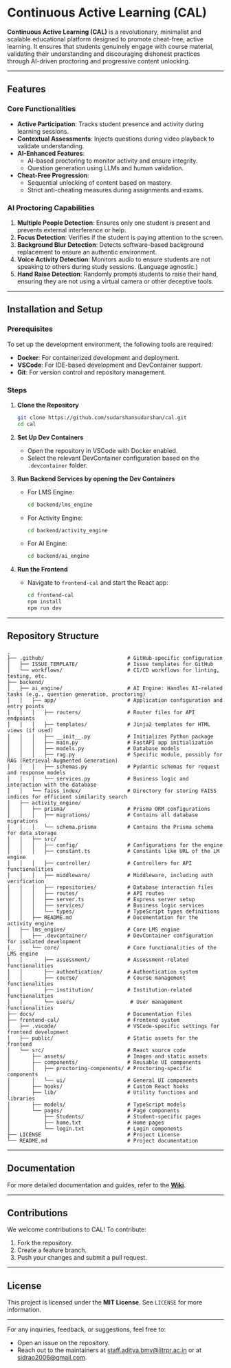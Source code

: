 # Continuous Active Learning (CAL)

**Continuous Active Learning (CAL)** is a revolutionary, minimalist and scalable educational platform designed to promote cheat-free, active learning. It ensures that students genuinely engage with course material, validating their understanding and discouraging dishonest practices through AI-driven proctoring and progressive content unlocking.

---

## Features
### Core Functionalities
- **Active Participation**: Tracks student presence and activity during learning sessions.
- **Contextual Assessments**: Injects questions during video playback to validate understanding.
- **AI-Enhanced Features**:
  - AI-based proctoring to monitor activity and ensure integrity.
  - Question generation using LLMs and human validation.
- **Cheat-Free Progression**:
  - Sequential unlocking of content based on mastery.
  - Strict anti-cheating measures during assignments and exams.

### AI Proctoring Capabilities
1. **Multiple People Detection**: Ensures only one student is present and prevents external interference or help.
2. **Focus Detection**: Verifies if the student is paying attention to the screen.
3. **Background Blur Detection**: Detects software-based background replacement to ensure an authentic environment.
4. **Voice Activity Detection**: Monitors audio to ensure students are not speaking to others during study sessions. (Language agnostic.)
5. **Hand Raise Detection**: Randomly prompts students to raise their hand, ensuring they are not using a virtual camera or other deceptive tools.

---

## Installation and Setup

### Prerequisites
To set up the development environment, the following tools are required:
- **Docker**: For containerized development and deployment.
- **VSCode**: For IDE-based development and DevContainer support.
- **Git**: For version control and repository management.

### Steps
1. **Clone the Repository**
   ```bash
   git clone https://github.com/sudarshansudarshan/cal.git
   cd cal
   ```

2. **Set Up Dev Containers**
   - Open the repository in VSCode with Docker enabled.
   - Select the relevant DevContainer configuration based on the `.devcontainer` folder.

3. **Run Backend Services by opening the Dev Containers**
   - For LMS Engine:
     ```bash
     cd backend/lms_engine
     ```
     
   - For Activity Engine:
     ```bash
     cd backend/activity_engine
     ```
     
   - For AI Engine:
     ```bash
     cd backend/ai_engine
     ```

4. **Run the Frontend**
   - Navigate to `frontend-cal` and start the React app:
     ```bash
     cd frontend-cal
     npm install
     npm run dev
     ```

---

## Repository Structure

```
.
├── .github/                           # GitHub-specific configuration
│   ├── ISSUE_TEMPLATE/                # Issue templates for GitHub
│   └── workflows/                     # CI/CD workflows for linting, testing, etc.
├── backend/                            
│   ├── ai_engine/                     # AI Engine: Handles AI-related tasks (e.g., question generation, proctoring)
│   │   ├── app/                       # Application configuration and entry points
│   │   │   ├── routers/               # Router files for API endpoints
│   │   │   ├── templates/             # Jinja2 templates for HTML views (if used)
│   │   │   ├── __init__.py            # Initializes Python package
│   │   │   ├── main.py                # FastAPI app initialization
│   │   │   ├── models.py              # Database models
│   │   │   ├── rag.py                 # Specific module, possibly for RAG (Retrieval-Augmented Generation)
│   │   │   ├── schemas.py             # Pydantic schemas for request and response models
│   │   │   └── services.py            # Business logic and interaction with the database
│   │   └── faiss_index/               # Directory for storing FAISS indices for efficient similarity search
│   ├── activity_engine/                
│   │   ├── prisma/                    # Prisma ORM configurations
│   │   │   ├── migrations/            # Contains all database migrations
│   │   │   └── schema.prisma          # Contains the Prisma schema for data storage
│   │   ├── src/                        
│   │   │   ├── config/                # Configurations for the engine
│   │   │   ├── constant.ts            # Constants like URL of the LM engine
│   │   │   ├── controller/            # Controllers for API functionalities
│   │   │   ├── middleware/            # Middleware, including auth verification
│   │   │   ├── repositories/          # Database interaction files
│   │   │   ├── routes/                # API routes
│   │   │   ├── server.ts              # Express server setup
│   │   │   ├── services/              # Business logic services
│   │   │   └── types/                 # TypeScript types definitions
│   │   ├── README.md                  # Documentation for the activity engine
│   ├── lms_engine/                    # Core LMS engine
│   │   ├── .devcontainer/             # DevContainer configuration for isolated development
│   │   └── core/                      # Core functionalities of the LMS engine
│   │       ├── assessment/            # Assessment-related functionalities
│   │       ├── authentication/        # Authentication system
│   │       ├── course/                # Course management functionalities
│   │       ├── institution/           # Institution-related functionalities
│   │       └── users/                  # User management functionalities
├── docs/                              # Documentation files
├── frontend-cal/                      # Frontend system
│   ├── .vscode/                       # VSCode-specific settings for frontend development
│   ├── public/                        # Static assets for the frontend
│   └── src/                           # React source code
│       ├── assets/                    # Images and static assets
│       ├── components/                # Reusable UI components
│       │   ├── proctoring-components/ # Proctoring-specific components
│       │   └── ui/                    # General UI components
│       ├── hooks/                     # Custom React hooks
│       ├── lib/                       # Utility functions and libraries
│       ├── models/                    # TypeScript models
│       └── pages/                     # Page components
│           ├── Students/              # Student-specific pages
│           ├── home.txt               # Home pages
│           └── login.txt              # Login components
├── LICENSE                            # Project License
└── README.md                          # Project documentation

```

---

## Documentation
For more detailed documentation and guides, refer to the **[Wiki](https://github.com/sudarshansudarshan/cal/wiki)**.

---

## Contributions
We welcome contributions to CAL! To contribute:
1. Fork the repository.
2. Create a feature branch.
3. Push your changes and submit a pull request.

---

## License
This project is licensed under the **MIT License**. See `LICENSE` for more information.

---

For any inquiries, feedback, or suggestions, feel free to:

- Open an issue on the repository.
- Reach out to the maintainers at staff.aditya.bmv@iitrpr.ac.in or at sidrao2006@gmail.com.
